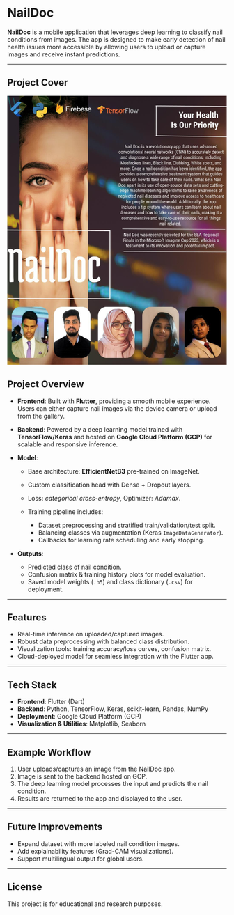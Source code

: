 # NailDoc

**NailDoc** is a mobile application that leverages deep learning to classify nail conditions from images.
The app is designed to make early detection of nail health issues more accessible by allowing users to upload or capture images and receive instant predictions.

---
## Project Cover

![Project Cover](Assets/1754548745490.jpg)

## Project Overview

* **Frontend**: Built with **Flutter**, providing a smooth mobile experience. Users can either capture nail images via the device camera or upload from the gallery.
* **Backend**: Powered by a deep learning model trained with **TensorFlow/Keras** and hosted on **Google Cloud Platform (GCP)** for scalable and responsive inference.
* **Model**:

  * Base architecture: **EfficientNetB3** pre-trained on ImageNet.
  * Custom classification head with Dense + Dropout layers.
  * Loss: *categorical cross-entropy*, Optimizer: *Adamax*.
  * Training pipeline includes:

    * Dataset preprocessing and stratified train/validation/test split.
    * Balancing classes via augmentation (Keras `ImageDataGenerator`).
    * Callbacks for learning rate scheduling and early stopping.
* **Outputs**:

  * Predicted class of nail condition.
  * Confusion matrix & training history plots for model evaluation.
  * Saved model weights (`.h5`) and class dictionary (`.csv`) for deployment.

---

## Features

* Real-time inference on uploaded/captured images.
* Robust data preprocessing with balanced class distribution.
* Visualization tools: training accuracy/loss curves, confusion matrix.
* Cloud-deployed model for seamless integration with the Flutter app.

---

##  Tech Stack

* **Frontend**: Flutter (Dart)
* **Backend**: Python, TensorFlow, Keras, scikit-learn, Pandas, NumPy
* **Deployment**: Google Cloud Platform (GCP)
* **Visualization & Utilities**: Matplotlib, Seaborn

---

## Example Workflow

1. User uploads/captures an image from the NailDoc app.
2. Image is sent to the backend hosted on GCP.
3. The deep learning model processes the input and predicts the nail condition.
4. Results are returned to the app and displayed to the user.

---

## Future Improvements

* Expand dataset with more labeled nail condition images.
* Add explainability features (Grad-CAM visualizations).
* Support multilingual output for global users.

---

## License

This project is for educational and research purposes.
